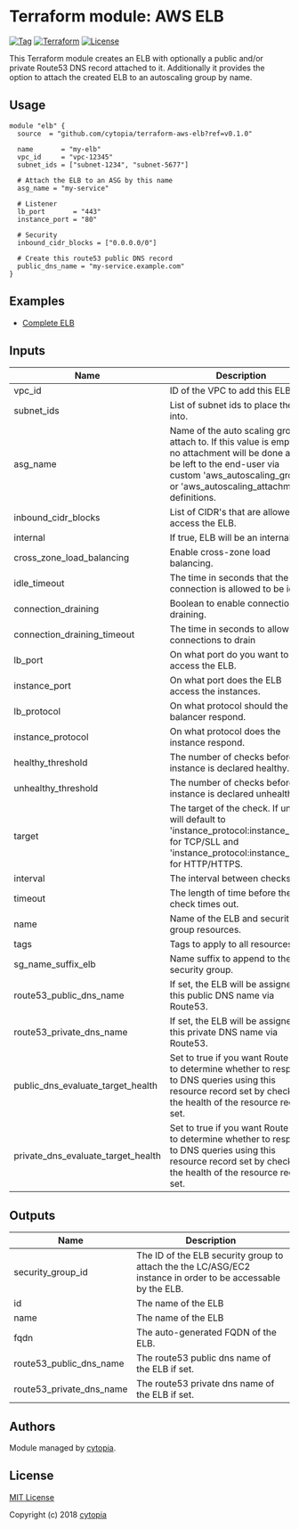 # Terraform module: AWS ELB

[![Tag](https://img.shields.io/github/tag/cytopia/devilbox.svg)](https://github.com/cytopia/terraform-aws-elb/releases)
[![Terraform](https://img.shields.io/badge/Terraform--registry-aws--elb-brightgreen.svg)](https://registry.terraform.io/modules/cytopia/elb/aws/)
[![License](https://img.shields.io/badge/license-MIT-blue.svg)](https://opensource.org/licenses/MIT)

This Terraform module creates an ELB with optionally a public and/or private Route53 DNS record attached to it.
Additionally it provides the option to attach the created ELB to an autoscaling group by name.

## Usage

```hcl
module "elb" {
  source  = "github.com/cytopia/terraform-aws-elb?ref=v0.1.0"

  name       = "my-elb"
  vpc_id     = "vpc-12345"
  subnet_ids = ["subnet-1234", "subnet-5677"]

  # Attach the ELB to an ASG by this name
  asg_name = "my-service"

  # Listener
  lb_port       = "443"
  instance_port = "80"

  # Security
  inbound_cidr_blocks = ["0.0.0.0/0"]

  # Create this route53 public DNS record
  public_dns_name = "my-service.example.com"
}
```

## Examples

* [Complete ELB](examples/complete/)

## Inputs

| Name | Description | Type | Default | Required |
|------|-------------|:----:|:-----:|:-----:|
| vpc_id | ID of the VPC to add this ELB to. | string | - | yes |
| subnet_ids | List of subnet ids to place the ELB into. | list | - | yes |
| asg_name | Name of the auto scaling group to attach to. If this value is empty, no attachment will be done and is be left to the end-user via custom 'aws_autoscaling_group' or 'aws_autoscaling_attachment' definitions. | string | `` | no |
| inbound_cidr_blocks | List of CIDR's that are allowed to access the ELB. | list | - | yes |
| internal | If true, ELB will be an internal ELB. | string | `false` | no |
| cross_zone_load_balancing | Enable cross-zone load balancing. | string | `true` | no |
| idle_timeout | The time in seconds that the connection is allowed to be idle. | string | `60` | no |
| connection_draining | Boolean to enable connection draining. | string | `false` | no |
| connection_draining_timeout | The time in seconds to allow for connections to drain | string | `300` | no |
| lb_port | On what port do you want to access the ELB. | string | - | yes |
| instance_port | On what port does the ELB access the instances. | string | - | yes |
| lb_protocol | On what protocol should the load balancer respond. | string | `TCP` | no |
| instance_protocol | On what protocol does the instance respond. | string | `TCP` | no |
| healthy_threshold | The number of checks before the instance is declared healthy. | string | `10` | no |
| unhealthy_threshold | The number of checks before the instance is declared unhealthy. | string | `2` | no |
| target | The target of the check. If unset, will default to 'instance_protocol:instance_port' for TCP/SLL and 'instance_protocol:instance_port/' for HTTP/HTTPS. | string | `` | no |
| interval | The interval between checks. | string | `30` | no |
| timeout | The length of time before the check times out. | string | `5` | no |
| name | Name of the ELB and security group resources. | string | - | yes |
| tags | Tags to apply to all resources. | map | `<map>` | no |
| sg_name_suffix_elb | Name suffix to append to the ELB security group. | string | `-elb` | no |
| route53_public_dns_name | If set, the ELB will be assigned this public DNS name via Route53. | string | `` | no |
| route53_private_dns_name | If set, the ELB will be assigned this private DNS name via Route53. | string | `` | no |
| public_dns_evaluate_target_health | Set to true if you want Route 53 to determine whether to respond to DNS queries using this resource record set by checking the health of the resource record set. | string | `true` | no |
| private_dns_evaluate_target_health | Set to true if you want Route 53 to determine whether to respond to DNS queries using this resource record set by checking the health of the resource record set. | string | `true` | no |

## Outputs

| Name | Description |
|------|-------------|
| security_group_id | The ID of the ELB security group to attach the the LC/ASG/EC2 instance in order to be accessable by the ELB. |
| id | The name of the ELB |
| name | The name of the ELB |
| fqdn | The auto-generated FQDN of the ELB. |
| route53_public_dns_name | The route53 public dns name of the ELB if set. |
| route53_private_dns_name | The route53 private dns name of the ELB if set. |

## Authors

Module managed by [cytopia](https://github.com/cytopia).

## License

[MIT License](LICENSE)

Copyright (c) 2018 [cytopia](https://github.com/cytopia)
